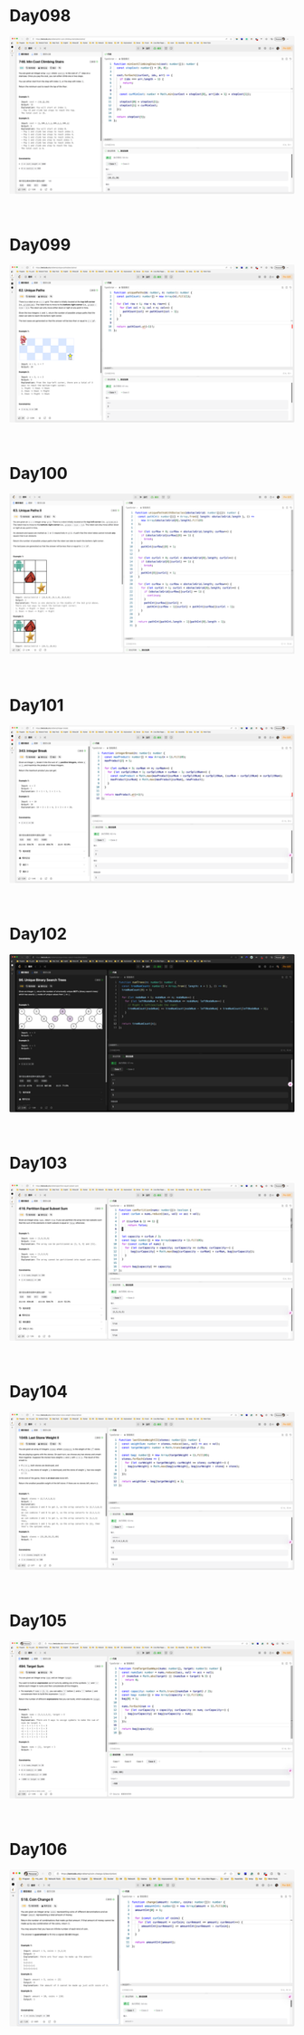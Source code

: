 # Day098

![image-20240201122451610](./assets/image-20240201122451610.png)

&nbsp;

# Day099

![image-20240202114756152](./assets/image-20240202114756152.png)

&nbsp;

# Day100

![image-20240203134204990](./assets/image-20240203134204990.png)

&nbsp;

# Day101

![image-20240204122038323](./assets/image-20240204122038323.png)

&nbsp;

# Day102

![image-20240205065429005](./assets/image-20240205065429005.png)

&nbsp;

# Day103

![image-20240206142833514](./assets/image-20240206142833514.png)

&nbsp;

# Day104

![image-20240207143653116](./assets/image-20240207143653116.png)

&nbsp;

# Day105

![image-20240208092258344](./assets/image-20240208092258344.png)

&nbsp;

# Day106

![image-20240209120827336](./assets/image-20240209120827336.png)